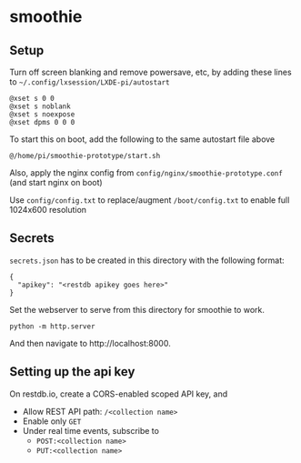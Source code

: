 # smoothie

## Setup

Turn off screen blanking and remove powersave, etc, by adding these lines to `~/.config/lxsession/LXDE-pi/autostart`

```
@xset s 0 0
@xset s noblank
@xset s noexpose
@xset dpms 0 0 0
```

To start this on boot, add the following to the same autostart file above

```
@/home/pi/smoothie-prototype/start.sh
```

Also, apply the nginx config from `config/nginx/smoothie-prototype.conf` (and start nginx on boot)

Use `config/config.txt` to replace/augment `/boot/config.txt` to enable full 1024x600 resolution

## Secrets

`secrets.json` has to be created in this directory with the following format:

```
{
  "apikey": "<restdb apikey goes here>"
}
```

Set the webserver to serve from this directory for smoothie to work.

```
python -m http.server
```

And then navigate to http://localhost:8000.

## Setting up the api key

On restdb.io, create a CORS-enabled scoped API key, and

+ Allow REST API path: `/<collection name>`
+ Enable only `GET`
+ Under real time events, subscribe to
    + `POST:<collection name>`
    + `PUT:<collection name>`
